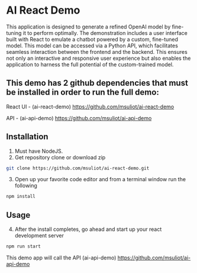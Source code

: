 # AI React Demo

This application is designed to generate a refined OpenAI model by fine-tuning it to perform optimally. The demonstration includes a user interface built with React to emulate a chatbot powered by a custom, fine-tuned model. This model can be accessed via a Python API, which facilitates seamless interaction between the frontend and the backend. This ensures not only an interactive and responsive user experience but also enables the application to harness the full potential of the custom-trained model.

## This demo has 2 github dependencies that must be installed in order to run the full demo:

React UI - (ai-react-demo) 
https://github.com/msuliot/ai-react-demo

API - (ai-api-demo)
https://github.com/msuliot/ai-api-demo

## Installation

1. Must have NodeJS.
2. Get repository clone or download zip
```bash
git clone https://github.com/msuliot/ai-react-demo.git
```
3. Open up your favorite code editor and from a terminal window run the following
```bash
npm install
```

## Usage

4. After the install completes, go ahead and start up your react development server
```bash
npm run start
```

This demo app will call the API
(ai-api-demo) https://github.com/msuliot/ai-api-demo
